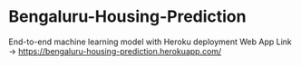 # Bengaluru-Housing-Prediction
End-to-end machine learning model with Heroku deployment
Web App Link -> https://bengaluru-housing-prediction.herokuapp.com/
